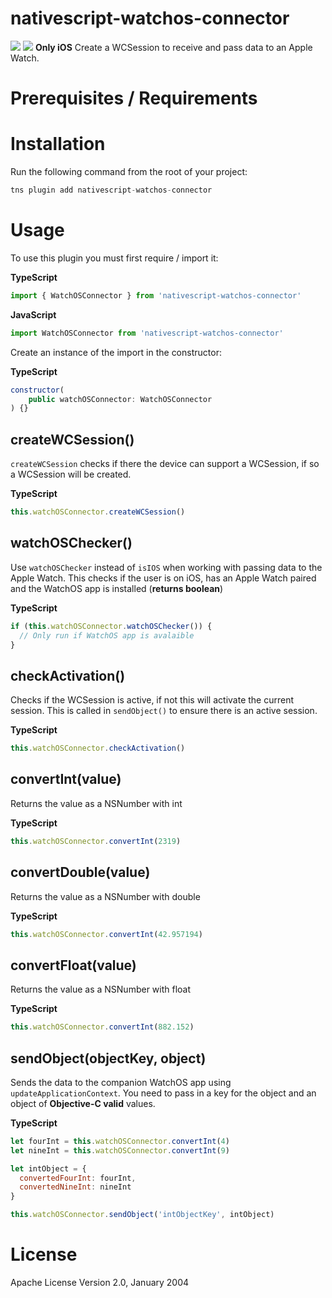 # nativescript-watchos-connector

![](https://img.shields.io/npm/v/nativescript-watchos-connector) ![](https://img.shields.io/github/downloads/reecereynolds/nativescript-watchos-connector/total)
**Only iOS** Create a WCSession to receive and pass data to an Apple Watch.

# Prerequisites / Requirements

# Installation

Run the following command from the root of your project:

```javascript
tns plugin add nativescript-watchos-connector
```

# Usage

To use this plugin you must first require / import it:

**TypeScript**

```javascript
import { WatchOSConnector } from 'nativescript-watchos-connector'
```

**JavaScript**

```javascript
import WatchOSConnector from 'nativescript-watchos-connector'
```

Create an instance of the import in the constructor:

**TypeScript**

```javascript
constructor(
	public watchOSConnector: WatchOSConnector
) {}
```

## createWCSession()

`createWCSession` checks if there the device can support a WCSession, if so a WCSession will be created.

**TypeScript**

```javascript
this.watchOSConnector.createWCSession()
```

## watchOSChecker()

Use `watchOSChecker` instead of `isIOS` when working with passing data to the Apple Watch. This checks if the user is on iOS, has an Apple Watch paired and the WatchOS app is installed (**returns boolean**)

**TypeScript**

```javascript
if (this.watchOSConnector.watchOSChecker()) {
  // Only run if WatchOS app is avalaible
}
```

## checkActivation()

Checks if the WCSession is active, if not this will activate the current session. This is called in `sendObject()` to ensure there is an active session.

**TypeScript**

```javascript
this.watchOSConnector.checkActivation()
```

## convertInt(value)

Returns the value as a NSNumber with int

**TypeScript**

```javascript
this.watchOSConnector.convertInt(2319)
```

## convertDouble(value)

Returns the value as a NSNumber with double

**TypeScript**

```javascript
this.watchOSConnector.convertInt(42.957194)
```

## convertFloat(value)

Returns the value as a NSNumber with float

**TypeScript**

```javascript
this.watchOSConnector.convertInt(882.152)
```

## sendObject(objectKey, object)

Sends the data to the companion WatchOS app using `updateApplicationContext`. You need to pass in a key for the object and an object of **Objective-C valid** values.

**TypeScript**

```javascript
let fourInt = this.watchOSConnector.convertInt(4)
let nineInt = this.watchOSConnector.convertInt(9)

let intObject = {
  convertedFourInt: fourInt,
  convertedNineInt: nineInt
}

this.watchOSConnector.sendObject('intObjectKey', intObject)
```

# License

Apache License Version 2.0, January 2004
